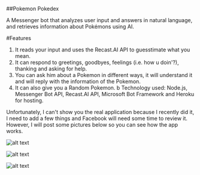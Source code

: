 ##Pokemon Pokedex

A Messenger bot that analyzes user input and answers in natural language, and retrieves information about Pokémons using AI.

#Features
1. It reads your input and uses the Recast.AI API to guesstimate what you mean.
2. It can respond to greetings, goodbyes, feelings (i.e. how u doin'?), thanking and asking for help.
3. You can ask him about a Pokemon in different ways, it will understand it and will reply with the information of the Pokemon.
4. It can also give you a Random Pokemon.
b
Technology used:
Node.js, Messenger Bot API, Recast.AI API, Microsoft Bot Framework and Heroku for hosting.

Unfortunately, I can't show you the real application because I recently did it, I need to add a few things and Facebook will need some time to review it. However, I will post some pictures below so you can see how the app works.

![alt text](https://image.ibb.co/mCOfva/Selection_007.png "Pokebot1")


![alt text](https://image.ibb.co/j2zaTv/Selection_005.png "Pokebot2")


![alt text](https://image.ibb.co/eFwN8v/Selection_006.png "Pokebot3")
